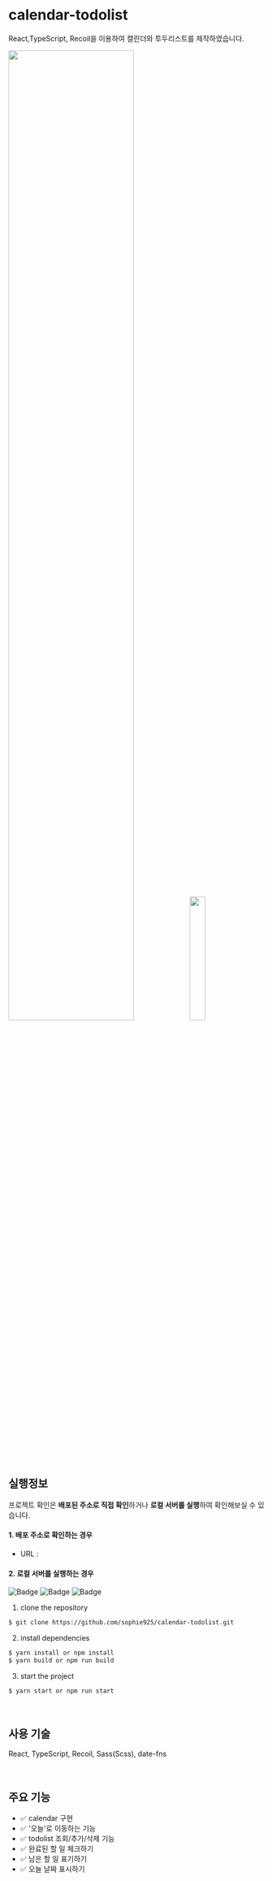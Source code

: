 # calendar-todolist

React,TypeScript, Recoil을 이용하여 캘린더와 투두리스트를 제작하였습니다.

<img src="https://github.com/sophie925/calendar-todolist/assets/89984685/cc4ee05c-6f23-4e54-a8fc-5dc30f06986c" width="70%" />
<img src="https://github.com/sophie925/calendar-todolist/assets/89984685/4e82f730-b469-4484-8a78-3a45507a5686" width="25%" />

<br><br>

## 실행정보
프로젝트 확인은 **배포된 주소로 직접 확인**하거나 **로컬 서버를 실행**하여 확인해보실 수 있습니다.

#### 1. 배포 주소로 확인하는 경우

- URL : 

#### 2. 로컬 서버를 실행하는 경우

![Badge](https://img.shields.io/badge/typescript-v4.4.2-blue.svg)
![Badge](https://img.shields.io/badge/react-v18.2.0-orange.svg)
![Badge](https://img.shields.io/badge/recoil-v0.7.7-green.svg)

 1. clone the repository
  ``` bash
  $ git clone https://github.com/sophie925/calendar-todolist.git
  ```
  2. install dependencies
  ``` bash
  $ yarn install or npm install
  $ yarn build or npm run build
  ```
  3. start the project
  ``` bash
  $ yarn start or npm run start
  ```

<br>

## 사용 기술
React, TypeScript, Recoil, Sass(Scss), date-fns

<br>

## 주요 기능
- ✅ calendar 구현
- ✅ '오늘'로 이동하는 기능
- ✅ todolist 조회/추가/삭제 기능
- ✅ 완료된 할 일 체크하기
- ✅ 남은 할 일 표기하기
- ✅ 오늘 날짜 표시하기

<br>
